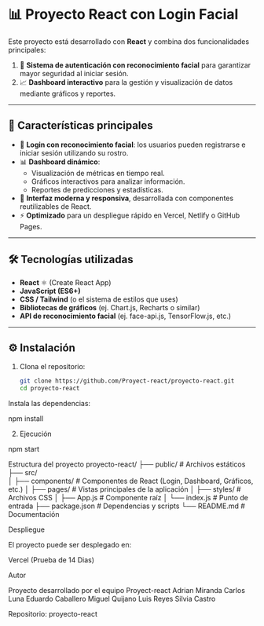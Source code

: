 # 📊 Proyecto React con Login Facial

Este proyecto está desarrollado con **React** y combina dos funcionalidades principales:  
1. 🔐 **Sistema de autenticación con reconocimiento facial** para garantizar mayor seguridad al iniciar sesión.  
2. 📈 **Dashboard interactivo** para la gestión y visualización de datos mediante gráficos y reportes.

---

## 🚀 Características principales

- 👤 **Login con reconocimiento facial**: los usuarios pueden registrarse e iniciar sesión utilizando su rostro.  
- 📊 **Dashboard dinámico**:  
  - Visualización de métricas en tiempo real.  
  - Gráficos interactivos para analizar información.  
  - Reportes de predicciones y estadísticas.  
- 🎨 **Interfaz moderna y responsiva**, desarrollada con componentes reutilizables de React.  
- ⚡ **Optimizado** para un despliegue rápido en Vercel, Netlify o GitHub Pages.

---

## 🛠️ Tecnologías utilizadas

- **React** ⚛️ (Create React App)  
- **JavaScript (ES6+)**  
- **CSS / Tailwind** (o el sistema de estilos que uses)  
- **Bibliotecas de gráficos** (ej. Chart.js, Recharts o similar)  
- **API de reconocimiento facial** (ej. face-api.js, TensorFlow.js, etc.)  

---

## ⚙️ Instalación

1. Clona el repositorio:

   ```bash
   git clone https://github.com/Proyect-react/proyecto-react.git
   cd proyecto-react
Instala las dependencias:

npm install

2. Ejecución

npm start

Estructura del proyecto
proyecto-react/
├── public/             # Archivos estáticos
├── src/                
│   ├── components/     # Componentes de React (Login, Dashboard, Gráficos, etc.)
│   ├── pages/          # Vistas principales de la aplicación
│   ├── styles/         # Archivos CSS
│   ├── App.js          # Componente raíz
│   └── index.js        # Punto de entrada
├── package.json        # Dependencias y scripts
└── README.md           # Documentación

Despliegue

El proyecto puede ser desplegado en:

Vercel (Prueba de 14 Dias)

Autor


Proyecto desarrollado por el equipo Proyect-react
Adrian Miranda
Carlos Luna
Eduardo Caballero
Miguel Quijano
Luis Reyes
Silvia Castro

Repositorio: proyecto-react
